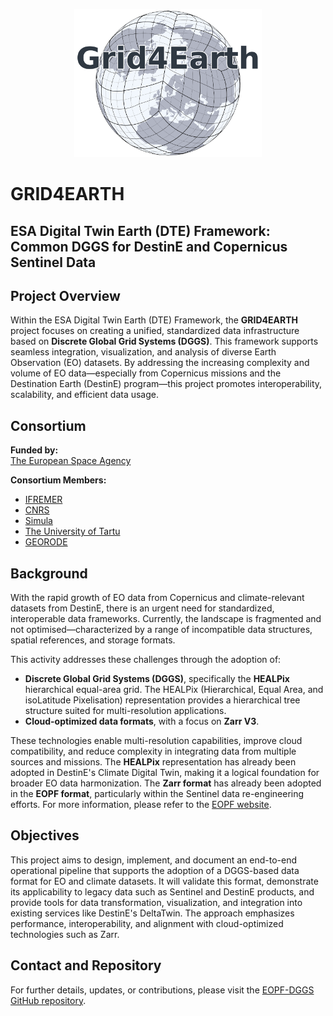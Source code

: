 <p align="center">
  <img src="logo.png" alt="GRID4EARTH Logo" width="300"/>
</p>

# GRID4EARTH

## ESA Digital Twin Earth (DTE) Framework: Common DGGS for DestinE and Copernicus Sentinel Data

## Project Overview

Within the ESA Digital Twin Earth (DTE) Framework, the **GRID4EARTH** project focuses on creating a unified, standardized data infrastructure based on **Discrete Global Grid Systems (DGGS)**. This framework supports seamless integration, visualization, and analysis of diverse Earth Observation (EO) datasets. By addressing the increasing complexity and volume of EO data—especially from Copernicus missions and the Destination Earth (DestinE) program—this project promotes interoperability, scalability, and efficient data usage.

## Consortium

**Funded by:**  
[The European Space Agency](https://esa.int)

**Consortium Members:**

- [IFREMER](https://www.ifremer.fr/)
- [CNRS](https://www.cnrs.fr/)
- [Simula](https://www.simula.no)
- [The University of Tartu](https://ut.ee/en)
- [GEORODE](https://github.com/benbovy)

## Background

With the rapid growth of EO data from Copernicus and climate-relevant datasets from DestinE, there is an urgent need for standardized, interoperable data frameworks. Currently, the landscape is fragmented and not optimised—characterized by a range of incompatible data structures, spatial references, and storage formats.

This activity addresses these challenges through the adoption of:

- **Discrete Global Grid Systems (DGGS)**, specifically the **HEALPix** hierarchical equal-area grid. The HEALPix (Hierarchical, Equal Area, and isoLatitude Pixelisation) representation provides a hierarchical tree structure suited for multi-resolution applications.
- **Cloud-optimized data formats**, with a focus on **Zarr V3**.

These technologies enable multi-resolution capabilities, improve cloud compatibility, and reduce complexity in integrating data from multiple sources and missions. The **HEALPix** representation has already been adopted in DestinE's Climate Digital Twin, making it a logical foundation for broader EO data harmonization. The **Zarr format** has already been adopted in the **EOPF format**, particularly within the Sentinel data re-engineering efforts. For more information, please refer to the [EOPF website](https://eopf.copernicus.eu).

## Objectives

This project aims to design, implement, and document an end-to-end operational pipeline that supports the adoption of a DGGS-based data format for EO and climate datasets. It will validate this format, demonstrate its applicability to legacy data such as Sentinel and DestinE products, and provide tools for data transformation, visualization, and integration into existing services like DestinE's DeltaTwin. The approach emphasizes performance, interoperability, and alignment with cloud-optimized technologies such as Zarr.

## Contact and Repository

For further details, updates, or contributions, please visit the [EOPF-DGGS GitHub repository](https://github.com/eopf-dggs).
